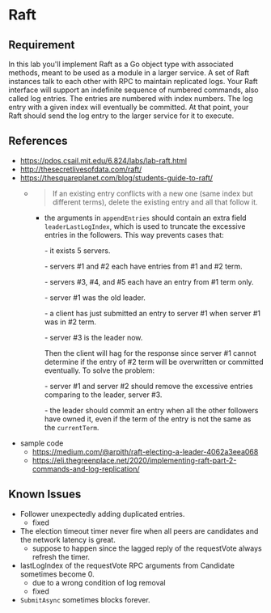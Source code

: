 # Raft

## Requirement

In this lab you'll implement Raft as a Go object type with associated methods, meant to be used as a module in a larger service. A set of Raft instances talk to each other with RPC to maintain replicated logs. Your Raft interface will support an indefinite sequence of numbered commands, also called log entries. The entries are numbered with index numbers. The log entry with a given index will eventually be committed. At that point, your Raft should send the log entry to the larger service for it to execute.

## References

-   <https://pdos.csail.mit.edu/6.824/labs/lab-raft.html>
-   <http://thesecretlivesofdata.com/raft/>
-   <https://thesquareplanet.com/blog/students-guide-to-raft/>
    -   > If an existing entry conflicts with a new one (same index but different terms), delete the existing entry and all that follow it.
        -   the arguments in `appendEntries` should contain an extra field `leaderLastLogIndex`, which is used to truncate the excessive entries in the followers. This way prevents cases that:

            \-   it exists 5 servers.

            \-   servers #1 and #2 each have entries from #1 and #2 term.

            \-   servers #3, #4, and #5 each have an entry from #1 term only.

            \-   server #1 was the old leader.

            \-   a client has just submitted an entry to server #1 when server #1 was in #2 term.

            \-   server #3 is the leader now.

            Then the client will hag for the response since server #1 cannot determine if the entry of #2 term will be overwritten or committed eventually. To solve the problem:

            \-   server #1 and server #2 should remove the excessive entries comparing to the leader, server #3.

            \-   the leader should commit an entry when all the other followers have owned it, even if the term of the entry is not the same as the `currentTerm`.
-   sample code
    -   <https://medium.com/@arpith/raft-electing-a-leader-4062a3eea068>
    -   <https://eli.thegreenplace.net/2020/implementing-raft-part-2-commands-and-log-replication/>

## Known Issues

-   Follower unexpectedly adding duplicated entries.
    -   fixed
-   The election timeout timer never fire when all peers are candidates and the network latency is great.
    -   suppose to happen since the lagged reply of the requestVote always refresh the timer.
-   lastLogIndex of the requestVote RPC arguments from Candidate sometimes become 0.
    -   due to a wrong condition of log removal
    -   fixed
-   `SubmitAsync` sometimes blocks forever.
